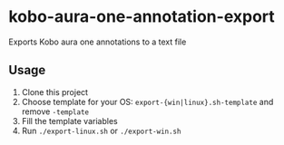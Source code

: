 # kobo-aura-one-annotation-export
Exports Kobo aura one annotations to a text file

## Usage

1. Clone this project
2. Choose template for your OS: `export-{win|linux}.sh-template` and remove `-template`
3. Fill the template variables
4. Run `./export-linux.sh` or `./export-win.sh`